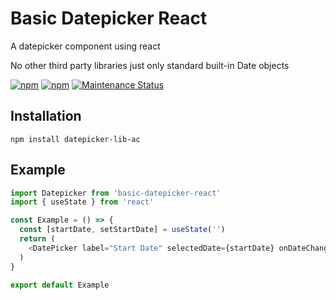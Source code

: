 # Basic Datepicker React

A datepicker component using react

No other third party libraries just only standard built-in Date objects

<a href="https://www.npmjs.com/package/datepicker-lib-ac"><img alt="npm" src="https://img.shields.io/npm/dw/datepicker-lib-ac"></a>
<a href="https://www.npmjs.com/package/datepicker-lib-ac"><img alt="npm" src="https://img.shields.io/npm/v/datepicker-lib-ac"></a>
<a href="https://www.npmjs.com/package/datepicker-lib-ac">
<img alt="Maintenance Status" src="https://img.shields.io/badge/maintenance-active-green.svg" />
</a>

## Installation

```
npm install datepicker-lib-ac
```

## Example

```js
import Datepicker from 'basic-datepicker-react'
import { useState } from 'react'

const Example = () => {
  const [startDate, setStartDate] = useState('')
  return (
    <DatePicker label="Start Date" selectedDate={startDate} onDateChange={(date) => setStartDate(date)} headerBackgroundColor="#0f659e" />
  )
}

export default Example
```